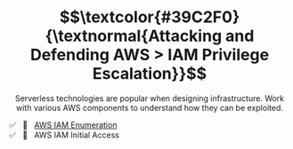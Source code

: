 <h1 align="center"> $$\textcolor{#39C2F0}{\textnormal{Attacking and Defending AWS > IAM Privilege Escalation}}$$ </h1>

<p align="center">Serverless technologies are popular when designing infrastructure. Work with various AWS components to understand how they can be exploited.</p>

✅ &nbsp; 🔗 &nbsp; [AWS IAM Enumeration](https://github.com/RosanaFSS/AWS-Attacking-and-Defending/blob/5-IAM-Privilege-Escalation/1%20.%20Medium%20%F0%9F%94%97%20-%20AWS%20IAM%20Enumeration.md)<br>
✅ &nbsp; 🔗 &nbsp; AWS IAM Initial Access<br>
